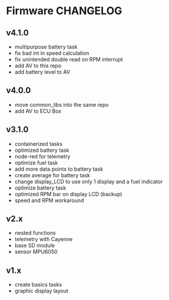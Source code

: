 # Firmware CHANGELOG

## v4.1.0
* multipurpose battery task
* fix bad int in speed calculation
* fix unintended double read on RPM interrupt
* add AV to this repo
* add battery level to AV

## v4.0.0
* move common_libs into the same repo
* add AV to ECU Box

## v3.1.0
* containerized tasks
* optimized battery task
* node-red for telemetry
* optimize fuel task
* add more data points to battery task
* create average for battery task
* change display_LCD to use only 1 display and a fuel indicator
* optimize battery task
* optimized RPM bar on display LCD (backup)
* speed and RPM workaround

## v2.x
* nested functions
* telemetry with Cayenne
* base SD module
* sensor MPU6050

## v1.x
* create basics tasks
* graphic display layout
